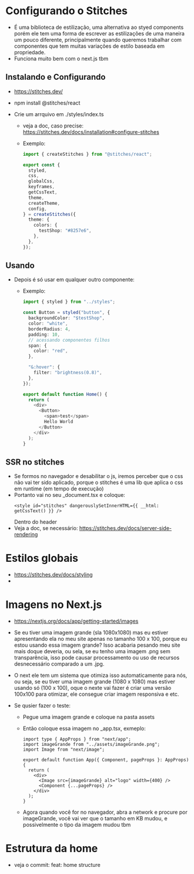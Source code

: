 # Configurando o Stitches

- É uma biblioteca de estilização, uma alternativa ao styed components porém ele tem uma forma de escrever as estilizações de uma maneira um pouco diferente, principalmente quando queremos trabalhar com componentes que tem muitas variações de estilo baseada em propriedade.
- Funciona muito bem com o next.js tbm

## Instalando e Configurando

- https://stitches.dev/
- npm install @stitches/react
- Crie um arrquivo em ./styles/index.ts

  - veja a doc, caso precise: https://stitches.dev/docs/installation#configure-stitches
  - Exemplo:

    ```ts
    import { createStitches } from "@stitches/react";

    export const {
      styled,
      css,
      globalCss,
      keyframes,
      getCssText,
      theme,
      createTheme,
      config,
    } = createStitches({
      theme: {
        colors: {
          testShop: "#8257e6",
        },
      },
    });
    ```

## Usando

- Depois é só usar em qualquer outro componente:

  - Exemplo:

    ```ts
    import { styled } from "../styles";

    const Button = styled("button", {
      backgroundColor: "$testShop",
      color: "white",
      borderRadius: 4,
      padding: 10,
      // acessando componentes filhos
      span: {
        color: "red",
      },

      "&:hover": {
        filter: "brightness(0.8)",
      },
    });

    export default function Home() {
      return (
        <div>
          <Button>
            <span>test</span>
            Hello World
          </Button>
        </div>
      );
    }
    ```

## SSR no stitches

- Se formos no navegador e desabilitar o js, iremos perceber que o css não vai ter sido aplicado, porque o stitches é uma lib que aplica o css em runtime (em tempo de execução)
- Portanto vai no seu \_document.tsx e coloque:
  ```tsx
  <style id="stitches" dangerouslySetInnerHTML={{ __html: getCssText() }} />
  ```
  Dentro do header
- Veja a doc, se necessário: https://stitches.dev/docs/server-side-rendering

# Estilos globais

- https://stitches.dev/docs/styling
-

# Imagens no Next.js

- https://nextjs.org/docs/app/getting-started/images
- Se eu tiver uma imagem grande (sla 1080x1080) mas eu estiver apresentando ela no meu site apenas no tamanho 100 x 100, porque eu estou usando essa imagem grande? Isso acabaria pesando meu site mais doque deveria, ou sela, se eu tenho uma imagem .png sem transparência, isso pode causar processamento ou uso de recursos desnecessário comparado a um .jpg.
- O next ele tem um sistema que otimiza isso automaticamente para nós, ou seja, se eu tiver uma imagem grande (1080 x 1080) mas estiver usando só (100 x 100), oque o nexte vai fazer é criar uma versão 100x100 para otimizar, ele consegue criar imagem responsiva e etc.
- Se qusier fazer o teste:

  - Pegue uma imagem grande e coloque na pasta assets
  - Então coloque essa imagem no \_app.tsx, exmeplo:

    ```tsx
    import type { AppProps } from "next/app";
    import imageGrande from "../assets/imageGrande.png";
    import Image from "next/image";

    export default function App({ Component, pageProps }: AppProps) {
      return (
        <div>
          <Image src={imageGrande} alt="logo" width={400} />
          <Component {...pageProps} />
        </div>
      );
    }
    ```

  - Agora quando você for no navegador, abra a network e procure por imageGrande, você vai ver que o tamanho em KB mudou, e possivelmente o tipo da imagem mudou tbm

# Estrutura da home

- veja o commit: feat: home structure

